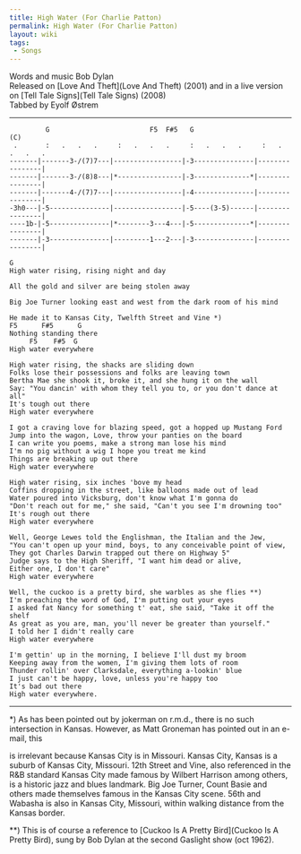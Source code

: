 ```yaml
---
title: High Water (For Charlie Patton)
permalink: High Water (For Charlie Patton)
layout: wiki
tags:
 - Songs
---
```


Words and music Bob Dylan  
Released on [Love And Theft](Love And Theft) (2001) and in a
live version on [Tell Tale Signs](Tell Tale Signs) (2008)  
Tabbed by Eyolf Østrem

* * * * *

             G                         F5  F#5   G                        (C)
     .       :   .   .   .     :   .   .   .     :   .   .   .     :   .   .   .   .
    -------|-------3-/(7)7---|-----------------|-3---------------|----------------|
    -------|-------3-/(8)8---|*----------------|-3--------------*|----------------|
    -------|-------4-/(7)7---|-----------------|-4---------------|----------------|
    -3h0---|-5---------------|-----------------|-5----(3-5)------|----------------|
    ----1b-|-5---------------|*--------3---4---|-5--------------*|----------------|
    -------|-3---------------|---------1---2---|-3---------------|----------------|

    G
    High water rising, rising night and day

    All the gold and silver are being stolen away

    Big Joe Turner looking east and west from the dark room of his mind

    He made it to Kansas City, Twelfth Street and Vine *)
    F5      F#5      G
    Nothing standing there
         F5    F#5  G
    High water everywhere

    High water rising, the shacks are sliding down
    Folks lose their possessions and folks are leaving town
    Bertha Mae she shook it, broke it, and she hung it on the wall
    Say: "You dancin' with whom they tell you to, or you don't dance at all"
    It's tough out there
    High water everywhere

    I got a craving love for blazing speed, got a hopped up Mustang Ford
    Jump into the wagon, Love, throw your panties on the board
    I can write you poems, make a strong man lose his mind
    I'm no pig without a wig I hope you treat me kind
    Things are breaking up out there
    High water everywhere

    High water rising, six inches 'bove my head
    Coffins dropping in the street, like balloons made out of lead
    Water poured into Vicksburg, don't know what I'm gonna do
    "Don't reach out for me," she said, "Can't you see I'm drowning too"
    It's rough out there
    High water everywhere

    Well, George Lewes told the Englishman, the Italian and the Jew,
    "You can't open up your mind, boys, to any conceivable point of view,
    They got Charles Darwin trapped out there on Highway 5"
    Judge says to the High Sheriff, "I want him dead or alive,
    Either one, I don't care"
    High water everywhere

    Well, the cuckoo is a pretty bird, she warbles as she flies **)
    I'm preaching the word of God, I'm putting out your eyes
    I asked fat Nancy for something t' eat, she said, "Take it off the shelf
    As great as you are, man, you'll never be greater than yourself."
    I told her I didn't really care
    High water everywhere

    I'm gettin' up in the morning, I believe I'll dust my broom
    Keeping away from the women, I'm giving them lots of room
    Thunder rollin' over Clarksdale, everything a-lookin' blue
    I just can't be happy, love, unless you're happy too
    It's bad out there
    High water everywhere.

* * * * *

\*) As has been pointed out by jokerman on r.m.d., there is no such
intersection in Kansas. However, as Matt Groneman has pointed out in an
e-mail, this

is irrelevant because Kansas City is in Missouri. Kansas City, Kansas is
a suburb of Kansas City, Missouri. 12th Street and Vine, also referenced
in the R&B standard Kansas City made famous by Wilbert Harrison among
others, is a historic jazz and blues landmark. Big Joe Turner, Count
Basie and others made themselves famous in the Kansas City scene. 56th
and Wabasha is also in Kansas City, Missouri, within walking distance
from the Kansas border.

\*\*) This is of course a reference to [Cuckoo Is A Pretty
Bird](Cuckoo Is A Pretty Bird), sung by Bob Dylan at the
second Gaslight show (oct 1962).
